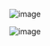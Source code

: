![image](https://github.com/user-attachments/assets/e8f18705-7cf2-42f6-9236-3311cd2ff840)

![image](https://github.com/user-attachments/assets/841fa131-ba27-4bfb-acbc-72577bef22f7)

